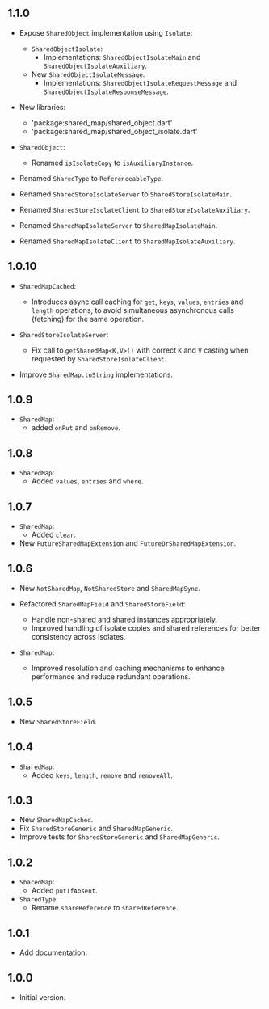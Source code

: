 ## 1.1.0

- Expose `SharedObject` implementation using `Isolate`:
  - `SharedObjectIsolate`:
    - Implementations: `SharedObjectIsolateMain` and `SharedObjectIsolateAuxiliary`.
  - New `SharedObjectIsolateMessage`.
    - Implementations: `SharedObjectIsolateRequestMessage` and `SharedObjectIsolateResponseMessage`.

- New libraries:
  - 'package:shared_map/shared_object.dart'
  - 'package:shared_map/shared_object_isolate.dart'

- `SharedObject`:
  - Renamed `isIsolateCopy` to `isAuxiliaryInstance`.
- Renamed `SharedType` to `ReferenceableType`.
- Renamed `SharedStoreIsolateServer` to `SharedStoreIsolateMain`.
- Renamed `SharedStoreIsolateClient` to `SharedStoreIsolateAuxiliary`.
- Renamed `SharedMapIsolateServer` to `SharedMapIsolateMain`.
- Renamed `SharedMapIsolateClient` to `SharedMapIsolateAuxiliary`.

## 1.0.10

- `SharedMapCached`:
  - Introduces async call caching for `get`, `keys`, `values`, `entries` and `length` operations,
    to avoid simultaneous asynchronous calls (fetching) for the same operation. 

- `SharedStoreIsolateServer`:
  - Fix  call to `getSharedMap<K,V>()` with correct `K` and `V` casting when requested by `SharedStoreIsolateClient`.

- Improve `SharedMap.toString` implementations.

## 1.0.9

- `SharedMap`:
  - added `onPut` and `onRemove`.

## 1.0.8

- `SharedMap`:
  - Added `values`, `entries` and `where`.

## 1.0.7

- `SharedMap`:
  - Added `clear`.
- New `FutureSharedMapExtension` and `FutureOrSharedMapExtension`.

## 1.0.6

- New `NotSharedMap`, `NotSharedStore` and `SharedMapSync`.

- Refactored `SharedMapField` and `SharedStoreField`:
  - Handle non-shared and shared instances appropriately.
  - Improved handling of isolate copies and shared references for better consistency across isolates.
 
- `SharedMap`:
  - Improved resolution and caching mechanisms to enhance performance and reduce redundant operations.

## 1.0.5

- New `SharedStoreField`.

## 1.0.4

- `SharedMap`:
  - Added `keys`, `length`, `remove` and `removeAll`.

## 1.0.3

- New `SharedMapCached`.
- Fix `SharedStoreGeneric` and `SharedMapGeneric`.
- Improve tests for `SharedStoreGeneric` and `SharedMapGeneric`.

## 1.0.2

- `SharedMap`:
  - Added `putIfAbsent`.
- `SharedType`:
  - Rename `shareReference` to `sharedReference`.

## 1.0.1

- Add documentation.

## 1.0.0

- Initial version.
